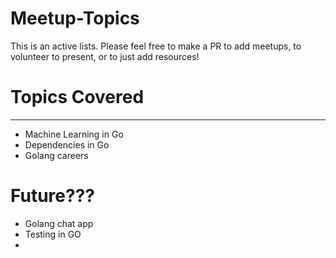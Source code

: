 # Meetup-Topics
This is an active lists. Please feel free to make a PR to add meetups, to volunteer to present, or to just add resources!

# Topics Covered
---
* Machine Learning in Go
* Dependencies in Go
* Golang careers

# Future???
* Golang chat app
* Testing in GO
* 
